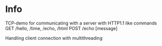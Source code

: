 # Info
TCP-demo for communicating with a server with HTTP1.1 like commands
GET /hello, /time, /echo, /html
POST /echo [message]

Handling client connection with multithreading
